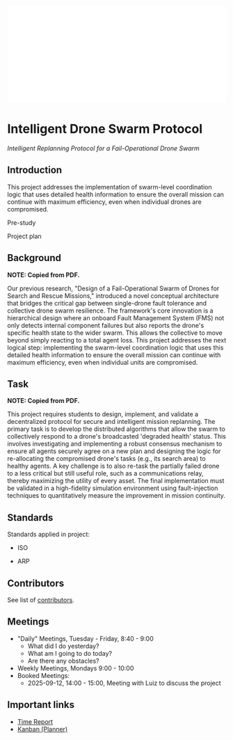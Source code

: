 <img src="https://github.com/MDU-C2/Intelligent-Drone-Swarm/blob/main/IDS-logo.png" alt="IDS-logo.png">
<h1>Intelligent Drone Swarm Protocol</h1>
<i>Intelligent Replanning Protocol for a Fail-Operational Drone Swarm</i>

<h2>Introduction</h2>
This project addresses the implementation of swarm-level coordination logic that uses detailed health information to ensure the overall mission can continue with maximum efficiency, even when individual drones are compromised.

Pre-study

Project plan

<h2>Background</h2>
<b>NOTE: Copied from PDF.</b>

Our previous research, "Design of a Fail-Operational Swarm of Drones for Search and Rescue Missions," introduced a novel conceptual architecture that bridges the critical gap between single-drone fault tolerance and collective drone swarm resilience. The framework's core innovation is a hierarchical design where an onboard Fault Management System (FMS) not only detects internal component failures but also reports the drone's specific health state to the wider swarm. This allows the collective to move beyond simply reacting to a total agent loss. This project addresses the next logical step: implementing the swarm-level coordination logic that uses this detailed health information to ensure the overall mission can continue with maximum efficiency, even when individual units are compromised.

<h2>Task</h2>
<b>NOTE: Copied from PDF.</b>

This project requires students to design, implement, and validate a decentralized protocol for secure and intelligent mission replanning. The primary task is to develop the distributed algorithms that allow the swarm to collectively respond to a drone's broadcasted 'degraded health' status. This involves investigating and implementing a robust consensus mechanism to ensure all agents securely agree on a new plan and designing the logic for re-allocating the compromised drone's tasks (e.g., its search area) to healthy agents. A key challenge is to also re-task the partially failed drone to a less critical but still useful role, such as a communications relay, thereby maximizing the utility of every asset. The final implementation must be validated in a high-fidelity simulation environment using fault-injection techniques to quantitatively measure the improvement in mission continuity.

<h2>Standards</h2>
Standards applied in project:
<ul><li>ISO</li></ul>
<ul><li>ARP</li></ul>

<h2>Contributors</h2>
See list of <a href="https://github.com/Sir-Camp-A-Lot/Intelligent-Drone-Swarm/blob/main/CONTRIBUTORS.md">contributors</a>.

<h2>Meetings</h2>
<ul>
  <li>"Daily" Meetings, Tuesday - Friday, 8:40 - 9:00
  <ul>
    <li>What did I do yesterday?</li>
    <li>What am I going to do today?</li>
    <li>Are there any obstacles?</li>
  </ul>
  </li>
  <li>Weekly Meetings, Mondays 9:00 - 10:00</li>
  <li>Booked Meetings: 
    <ul>
    <li>2025-09-12, 14:00 - 15:00, Meeting with Luiz to discuss the project</li>  
    </ul>
    </li>
</ul>

<h2>Important links</h2>
<ul>
  <li><a href="https://studentmdh.sharepoint.com/:x:/r/sites/IntelligentDroneSwarm/Delade%20dokument/FLA402-Time-Log.xlsx?d=wba6795dc4c9044099e3155889715a648&csf=1&web=1&e=tto7wd">Time Report</a></li>
  <li><a href="https://planner.cloud.microsoft/webui/v1/plan/-FjOsRy-VUum89rh3vkTmJYAD-J3?tid=a1795b64-dabd-4758-b988-b309292316cf">Kanban (Planner)</a></li>
</ul>
